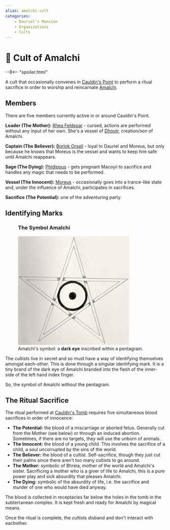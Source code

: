 ```yaml
---
alias: amalchi-cult
categories:
    - Dauriel's Mansion
    - Organizations
    - Cults
---
```

# 🔐 Cult of Amalchi

--8<-- "spoiler.html"

A cult that occasionally convenes in [Cauldin's Point](../../../geography/settlements/cauldins-point.md) to perform a ritual sacrifice in order to worship and reincarnate [Amalchi](../../../deities/amalchi.md).

## Members

There are five members currently active in or around Cauldin's Point.

**Leader (The Mother):** [Rhea Feldspar](../npcs/rhea-feldspar.md) - cursed, actions are performed without any input of her own. She's a vessel of [Dhoutr](../../../deities/dhoutr.md), creation/son of Amalchi.

**Captain (The Believer):** [Borlok Orsell](../npcs/borlok-orsel.md) - loyal to Dauriel and Moreus, but only because he knows that Moreus is the vessel and wants to keep him safe until Amalchi reappears.

**Sage (The Dying):** [Phidippus](../npcs/phidippus.md) - gets pregnant Macoyii to sacrifice and handles any magic that needs to be performed.

**Vessel (The Innocent):** [Moreus](../npcs/moreus.md) - occasionally goes into a trance-like state and, under the influence of Amalchi, participates in sacrifices.

**Sacrifice (The Potential):** one of the adventuring party.

## Identifying Marks

<figure class="infobox right">
  <h3>The Symbol Amalchi</h3>
  <a href="/assets/images/amalchi-symbol-full.png">
    <img src="/assets/images/amalchi-symbol-tiny.png" />
  </a>
  <figcaption>
    Amalchi's symbol: a <strong>dark eye</strong> inscribed within a pentagram.
  </figcaption>
</figure>

The cultists live in secret and so must have a way of identifying themselves amongst each-other. This is done through a singular identifying mark. It is a tiny brand of the dark eye of Amalchi branded into the flesh of the inner-side of the left hand index finger.

So, the symbol of Amalchi without the pentagram.

## The Ritual Sacrifice

The ritual performed at [Cauldin's Tomb](../places/cauldins-tomb.md) requires five simultaneous blood sacrifices in order of innocence:

* **The Potential:** the blood of a miscarriage or aborted fetus. Generally cut from the Mother (see below) or through an induced abortion. Sometimes, if there are no targets, they will use the unborn of animals.
* **The Innocent:** the blood of a young child. This involves the sacrifice of a child, a soul uncorrupted by the sins of the world.
* **The Believer:** the blood of a cultist. Self-sacrifice, though they just cut their palms since there aren't too many cultists to go around.
* **The Mother:** symbolic of Bhreia, mother of the world and Amalchi's sister. Sacrificing a mother who is a giver of life to Amalchi, this is a pure power play and sick absurdity that pleases Amalchi.
* **The Dying:** symbolic of the absurdity of life, i.e. the sacrifice and murder of one who would have died anyway.

The blood is collected in receptacles far below the holes in the tomb in the subterranean complex. It is kept fresh and ready for Amalchi by magical means.

Once the ritual is complete, the cultists disband and don't interact with eachother.
